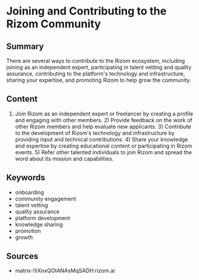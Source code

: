 # Joining and Contributing to the Rizom Community

## Summary
There are several ways to contribute to the Rizom ecosystem, including joining as an independent expert, participating in talent vetting and quality assurance, contributing to the platform's technology and infrastructure, sharing your expertise, and promoting Rizom to help grow the community.

## Content
1) Join Rizom as an independent expert or freelancer by creating a profile and engaging with other members. 2) Provide feedback on the work of other Rizom members and help evaluate new applicants. 3) Contribute to the development of Rizom's technology and infrastructure by providing input and technical contributions. 4) Share your knowledge and expertise by creating educational content or participating in Rizom events. 5) Refer other talented individuals to join Rizom and spread the word about its mission and capabilities.

## Keywords

- onboarding
- community engagement
- talent vetting
- quality assurance
- platform development
- knowledge sharing
- promotion
- growth

## Sources

- matrix-!IiXnxQOIANAsMqSADH:rizom.ai
